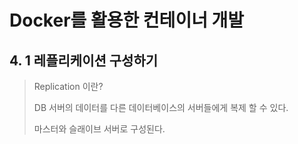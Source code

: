 # Docker를 활용한 컨테이너 개발

## 4. 1 레플리케이션 구성하기

> Replication 이란?
>
> DB 서버의 데이터를 다른 데이터베이스의 서버들에게 복제 할 수 있다.  
>
> 마스터와 슬래이브 서버로 구성된다.